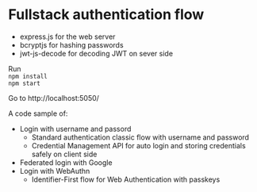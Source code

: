 # Fullstack authentication flow

- express.js for the web server
- bcryptjs for hashing passwords
- jwt-js-decode for decoding JWT on sever side

Run <br />
`npm install` <br />
`npm start` <br />

Go to http://localhost:5050/

A code sample of:
- Login with username and passord
  - Standard authentication classic flow with username and password
  - Credential Management API for auto login and storing credentials safely on client side
- Federated login with Google
- Login with WebAuthn
  - Identifier-First flow for Web Authentication with passkeys 
